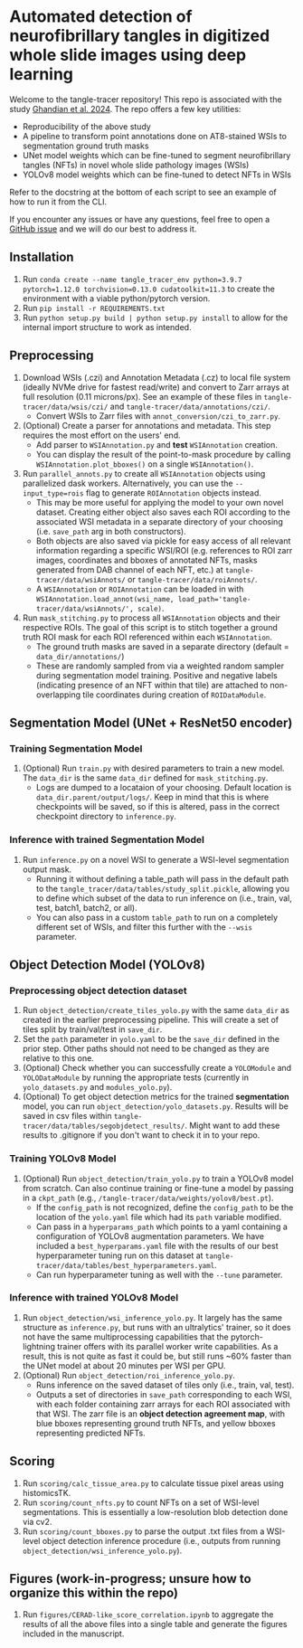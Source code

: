 # Automated detection of neurofibrillary tangles in digitized whole slide images using deep learning

Welcome to the tangle-tracer repository! This repo is associated with the study [Ghandian et al. 2024](place-holder-url). The repo offers a few key utilities:
 - Reproducibility of the above study
 - A pipeline to transform point annotations done on AT8-stained WSIs to segmentation ground truth masks
 - UNet model weights which can be fine-tuned to segment neurofibrillary tangles (NFTs) in novel whole slide pathology images (WSIs)
 - YOLOv8 model weights which can be fine-tuned to detect NFTs in WSIs

Refer to the docstring at the bottom of each script to see an example of how to run it from the CLI.

If you encounter any issues or have any questions, feel free to open a [GitHub issue](https://github.com/keiserlab/tangle-tracer/issues) and we will do our best to address it.

## Installation
1. Run `conda create --name tangle_tracer_env python=3.9.7 pytorch=1.12.0 torchvision=0.13.0 cudatoolkit=11.3` to create the environment with a viable python/pytorch version.
2. Run `pip install -r REQUIREMENTS.txt`
3. Run `python setup.py build | python setup.py install` to allow for the internal import structure to work as intended.

## Preprocessing
1. Download WSIs (.czi) and Annotation Metadata (.cz) to local file system (ideally NVMe drive for fastest read/write) and convert to Zarr arrays at full resolution (0.11 microns/px). See an example of these files in `tangle-tracer/data/wsis/czi/` and `tangle-tracer/data/annotations/czi/`.
    - Convert WSIs to Zarr files with `annot_conversion/czi_to_zarr.py`.
2. (Optional) Create a parser for annotations and metadata. This step requires the most effort on the users' end.
    - Add parser to `WSIAnnotation.py` and **test** `WSIAnnotation` creation.
    - You can display the result of the point-to-mask procedure by calling `WSIAnnotation.plot_bboxes()` on a single `WSIAnnotation()`.
3. Run `parallel_annots.py` to create all `WSIAnnotation` objects using parallelized dask workers. Alternatively, you can use the `--input_type=rois` flag to generate `ROIAnnotation` objects instead. 
    - This may be more useful for applying the model to your own novel dataset. Creating either object also saves each ROI according to the associated WSI metadata in a separate directory of your choosing (i.e. `save_path` arg in both constructors). 
    - Both objects are also saved via pickle for easy access of all relevant information regarding a specific WSI/ROI (e.g. references to ROI zarr images, coordinates and bboxes of annotated NFTs, masks generated from DAB channel of each NFT, etc.) at `tangle-tracer/data/wsiAnnots/` or `tangle-tracer/data/roiAnnots/`.
    - A `WSIAnnotation` or `ROIAnnotation` can be loaded in with `WSIAnnotation.load_annot(wsi_name, load_path='tangle-tracer/data/wsiAnnots/', scale)`.
4. Run `mask_stitching.py` to process all `WSIAnnotation` objects and their respective ROIs. The goal of this script is to stitch together a ground truth ROI mask for each ROI referenced within each `WSIAnnotation`. 
    - The ground truth masks are saved in a separate directory (default = `data_dir/annotations/`)
    - These are randomly sampled from via a weighted random sampler during segmentation model training. Positive and negative labels (indicating presence of an NFT within that tile) are attached to non-overlapping tile coordinates during creation of `ROIDataModule`.

## Segmentation Model (UNet + ResNet50 encoder)
### Training Segmentation Model
1. (Optional) Run `train.py` with desired parameters to train a new model. The `data_dir` is the same `data_dir` defined for `mask_stitching.py`. 
    - Logs are dumped to a locataion of your choosing. Default location is `data_dir.parent/output/logs/`. Keep in mind that this is where checkpoints will be saved, so if this is altered, pass in the correct checkpoint directory to `inference.py`.

### Inference with trained Segmentation Model
1. Run `inference.py` on a novel WSI to generate a WSI-level segmentation output mask. 
    - Running it without defining a table_path will pass in the default path to the `tangle_tracer/data/tables/study_split.pickle`, allowing you to define which subset of the data to run inference on (i.e., train, val, test, batch1, batch2, or all). 
    - You can also pass in a custom `table_path` to run on a completely different set of WSIs, and filter this further with the `--wsis` parameter.

## Object Detection Model (YOLOv8)
### Preprocessing object detection dataset
1. Run `object_detection/create_tiles_yolo.py` with the same `data_dir` as created in the earlier preprocessing pipeline. This will create a set of tiles split by train/val/test in `save_dir`.
2. Set the `path` parameter in `yolo.yaml` to be the `save_dir` defined in the prior step. Other paths should not need to be changed as they are relative to this one.
3. (Optional) Check whether you can successfully create a `YOLOModule` and `YOLODataModule` by running the appropriate tests (currently in `yolo_datasets.py` and `modules_yolo.py`).
4. (Optional) To get object detection metrics for the trained **segmentation** model, you can run `object_detection/yolo_datasets.py`. Results will be saved in csv files within `tangle-tracer/data/tables/segobjdetect_results/`. Might want to add these results to .gitignore if you don't want to check it in to your repo.

### Training YOLOv8 Model
1. (Optional) Run `object_detection/train_yolo.py` to train a YOLOv8 model from scratch. Can also continue training or fine-tune a model by passing in a `ckpt_path` (e.g., `/tangle-tracer/data/weights/yolov8/best.pt`).
    - If the `config_path` is not recognized, define the `config_path` to be the location of the `yolo.yaml` file which had its `path` variable modified.
    - Can pass in a `hyperparams_path` which points to a yaml containing a configuration of YOLOv8 augmentation parameters. We have included a `best_hyperparams.yaml` file with the results of our best hyperparameter tuning run on this dataset at `tangle-tracer/data/tables/best_hyperparameters.yaml`.
    - Can run hyperparameter tuning as well with the `--tune` parameter.

### Inference with trained YOLOv8 Model
1. Run `object_detection/wsi_inference_yolo.py`. It largely has the same structure as `inference.py`, but runs with an ultralytics' trainer, so it does not have the same multiprocessing capabilities that the pytorch-lightning trainer offers with its parallel worker write capabilities. As a result, this is not quite as fast it could be, but still runs ~60% faster than the UNet model at about 20 minutes per WSI per GPU.
2. (Optional) Run `object_detection/roi_inference_yolo.py`.
    - Runs inference on the saved dataset of tiles only (i.e., train, val, test).
    - Outputs a set of directories in `save_path` corresponding to each WSI, with each folder containing zarr arrays for each ROI associated with that WSI. The zarr file is an **object detection agreement map**, with blue bboxes representing ground truth NFTs, and yellow bboxes representing predicted NFTs.

## Scoring
1. Run `scoring/calc_tissue_area.py` to calculate tissue pixel areas using histomicsTK.
2. Run `scoring/count_nfts.py` to count NFTs on a set of WSI-level segmentations. This is essentially a low-resolution blob detection done via cv2.
3. Run `scoring/count_bboxes.py` to parse the output .txt files from a WSI-level object detection inference procedure (i.e., outputs from running `object_detection/wsi_inference_yolo.py`).

## Figures (work-in-progress; unsure how to organize this within the repo)
1. Run `figures/CERAD-like_score_correlation.ipynb` to aggregate the results of all the above files into a single table and generate the figures included in the manuscript.